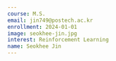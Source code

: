 ```yaml
---
course: M.S.
email: jin749@postech.ac.kr
enrollment: 2024-01-01
image: seokhee-jin.jpg
interest: Reinforcement Learning
name: Seokhee Jin
---
```

